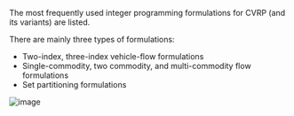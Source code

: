 The most frequently used integer programming formulations for CVRP (and its variants) are listed.

There are mainly three types of formulations:

- Two-index, three-index vehicle-flow formulations
- Single-commodity, two commodity, and multi-commodity flow formulations
- Set partitioning formulations

![image](https://user-images.githubusercontent.com/40708416/115133972-e4161100-a03e-11eb-930b-d129e0645282.png)
